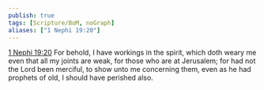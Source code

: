 ```yaml
---
publish: true
tags: [Scripture/BoM, noGraph]
aliases: ["1 Nephi 19:20"]
---
```

[1 Nephi 19:20](https://churchofjesuschrist.org/study/scriptures/bofm/1-ne/19?lang=eng&id=p20#p20) For behold, I have workings in the spirit, which doth weary me even that all my joints are weak, for those who are at Jerusalem; for had not the Lord been merciful, to show unto me concerning them, even as he had prophets of old, I should have perished also.
